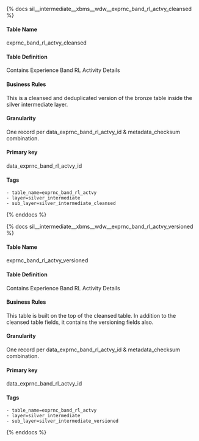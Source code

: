 {% docs sil__intermediate__xbms__wdw__exprnc_band_rl_actvy_cleansed %}

#### Table Name
exprnc_band_rl_actvy_cleansed

#### Table Definition
Contains Experience Band RL Activity Details

#### Business Rules
This is a cleansed and deduplicated version of the bronze table inside the silver intermediate layer.

#### Granularity
One record per data_exprnc_band_rl_actvy_id & metadata_checksum combination.

#### Primary key
data_exprnc_band_rl_actvy_id

#### Tags
    - table_name=exprnc_band_rl_actvy
    - layer=silver_intermediate
    - sub_layer=silver_intermediate_cleansed

{% enddocs %}

{% docs sil__intermediate__xbms__wdw__exprnc_band_rl_actvy_versioned %}

#### Table Name
exprnc_band_rl_actvy_versioned

#### Table Definition
Contains Experience Band RL Activity Details

#### Business Rules
This table is built on the top of the cleansed table. In addition to the cleansed table fields, it contains the versioning fields also.

#### Granularity
One record per data_exprnc_band_rl_actvy_id & metadata_checksum combination.

#### Primary key
data_exprnc_band_rl_actvy_id

#### Tags
    - table_name=exprnc_band_rl_actvy
    - layer=silver_intermediate
    - sub_layer=silver_intermediate_versioned

{% enddocs %}